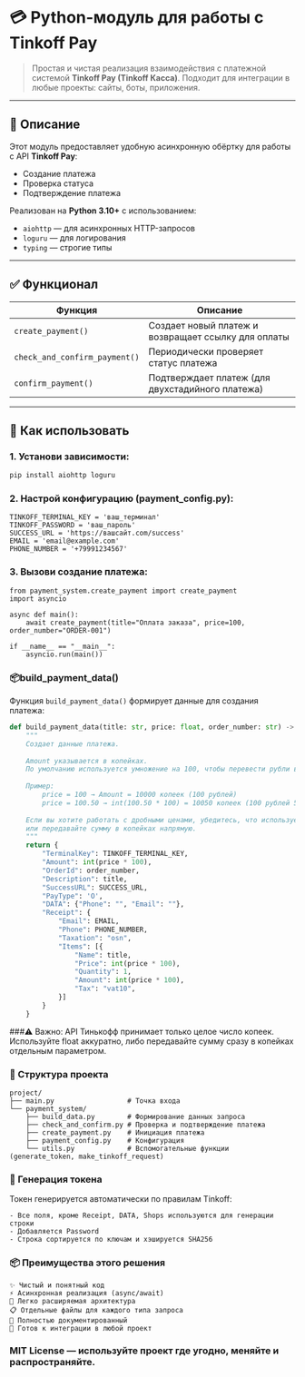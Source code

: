 # 💳 Python-модуль для работы с Tinkoff Pay

> Простая и чистая реализация взаимодействия с платежной системой **Tinkoff Pay (Tinkoff Касса)**. Подходит для интеграции в любые проекты: сайты, боты, приложения.

---

## 📌 Описание

Этот модуль предоставляет удобную асинхронную обёртку для работы с API **Tinkoff Pay**:
- Создание платежа
- Проверка статуса
- Подтверждение платежа

Реализован на **Python 3.10+** с использованием:
- `aiohttp` — для асинхронных HTTP-запросов
- `loguru` — для логирования
- `typing` — строгие типы

---

## ✅ Функционал

| Функция | Описание |
|--------|----------|
| `create_payment()` | Создает новый платеж и возвращает ссылку для оплаты |
| `check_and_confirm_payment()` | Периодически проверяет статус платежа |
| `confirm_payment()` | Подтверждает платеж (для двухстадийного платежа) |

---

## 🧩 Как использовать

### 1. Установи зависимости:

```bash
pip install aiohttp loguru
```

### 2. Настрой конфигурацию (payment_config.py):
```
TINKOFF_TERMINAL_KEY = 'ваш_терминал'
TINKOFF_PASSWORD = 'ваш_пароль'
SUCCESS_URL = 'https://вашсайт.com/success' 
EMAIL = 'email@example.com'
PHONE_NUMBER = '+79991234567'
```

### 3. Вызови создание платежа:
```
from payment_system.create_payment import create_payment
import asyncio

async def main():
    await create_payment(title="Оплата заказа", price=100, order_number="ORDER-001")

if __name__ == "__main__":
    asyncio.run(main())
```

### 📦build_payment_data()
Функция `build_payment_data()` формирует данные для создания платежа:
```python
def build_payment_data(title: str, price: float, order_number: str) -> dict:
    """
    Создает данные платежа.
    
    Amount указывается в копейках. 
    По умолчанию используется умножение на 100, чтобы перевести рубли в копейки.
    
    Пример:
        price = 100 → Amount = 10000 копеек (100 рублей)
        price = 100.50 → int(100.50 * 100) = 10050 копеек (100 рублей 50 копеек)
        
    Если вы хотите работать с дробными ценами, убедитесь, что используете float корректно,
    или передавайте сумму в копейках напрямую.
    """
    return {
        "TerminalKey": TINKOFF_TERMINAL_KEY,
        "Amount": int(price * 100),
        "OrderId": order_number,
        "Description": title,
        "SuccessURL": SUCCESS_URL,
        "PayType": 'O',
        "DATA": {"Phone": "", "Email": ""},
        "Receipt": {
            "Email": EMAIL,
            "Phone": PHONE_NUMBER,
            "Taxation": "osn",
            "Items": [{
                "Name": title,
                "Price": int(price * 100),
                "Quantity": 1,
                "Amount": int(price * 100),
                "Tax": "vat10",
            }]
        }
    }
```

###⚠️ Важно: 
API Тинькофф принимает только целое число копеек.
Используйте float аккуратно, либо передавайте сумму сразу в копейках отдельным параметром.

### 📁 Структура проекта 
```
project/
├── main.py                  # Точка входа
└── payment_system/
    ├── build_data.py        # Формирование данных запроса
    ├── check_and_confirm.py # Проверка и подтверждение платежа
    ├── create_payment.py    # Инициация платежа
    ├── payment_config.py    # Конфигурация
    └── utils.py             # Вспомогательные функции (generate_token, make_tinkoff_request)
```

### 🔐 Генерация токена 

Токен генерируется автоматически по правилам Tinkoff: 

    - Все поля, кроме Receipt, DATA, Shops используются для генерации строки
    - Добавляется Password
    - Строка сортируется по ключам и хэшируется SHA256

### 📦 Преимущества этого решения 

    ✨ Чистый и понятный код
    ⚡ Асинхронная реализация (async/await)
    🧪 Легко расширяемая архитектура
    📋 Отдельные файлы для каждого типа запроса
    📜 Полностью документированный
    📎 Готов к интеграции в любой проект
     
     
### MIT License — используйте проект где угодно, меняйте и распространяйте. 

     
